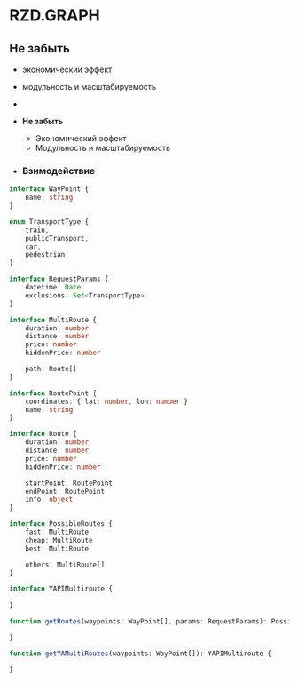 # RZD.GRAPH

## Не забыть

- экономический эффект
- модульность и масштабируемость

-
- **Не забыть**
    - Экономический эффект
    - Модульность и масштабируемость
- ### Взимодействие

```typescript
interface WayPoint {
    name: string
}

enum TransportType {
    train,
    publicTransport,
    car,
    pedestrian
}

interface RequestParams {
    datetime: Date
    exclusions: Set<TransportType>
}

interface MultiRoute {
    duration: number
    distance: number
    price: number
    hiddenPrice: number

    path: Route[]
}

interface RoutePoint {
    coordinates: { lat: number, lon: number }
    name: string
}

interface Route {
    duration: number
    distance: number
    price: number
    hiddenPrice: number

    startPoint: RoutePoint
    endPoint: RoutePoint
    info: object
}

interface PossibleRoutes {
    fast: MultiRoute
    cheap: MultiRoute
    best: MultiRoute

    others: MultiRoute[]
}

interface YAPIMultiroute {
    
}

function getRoutes(waypoints: WayPoint[], params: RequestParams): PossibleRoutes {

}

function getYAMultiRoutes(waypoints: WayPoint[]): YAPIMultiroute {

}

```

